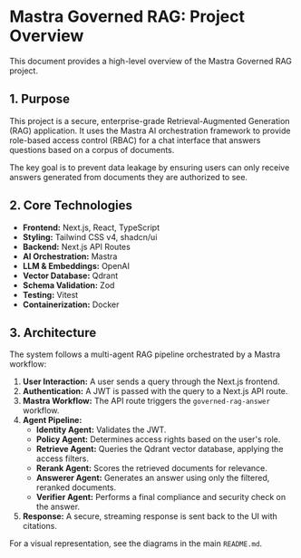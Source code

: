 # Mastra Governed RAG: Project Overview

This document provides a high-level overview of the Mastra Governed RAG project.

## 1. Purpose

This project is a secure, enterprise-grade Retrieval-Augmented Generation (RAG) application. It uses the Mastra AI orchestration framework to provide role-based access control (RBAC) for a chat interface that answers questions based on a corpus of documents.

The key goal is to prevent data leakage by ensuring users can only receive answers generated from documents they are authorized to see.

## 2. Core Technologies

- **Frontend:** Next.js, React, TypeScript
- **Styling:** Tailwind CSS v4, shadcn/ui
- **Backend:** Next.js API Routes
- **AI Orchestration:** Mastra
- **LLM & Embeddings:** OpenAI
- **Vector Database:** Qdrant
- **Schema Validation:** Zod
- **Testing:** Vitest
- **Containerization:** Docker

## 3. Architecture

The system follows a multi-agent RAG pipeline orchestrated by a Mastra workflow:

1.  **User Interaction:** A user sends a query through the Next.js frontend.
2.  **Authentication:** A JWT is passed with the query to a Next.js API route.
3.  **Mastra Workflow:** The API route triggers the `governed-rag-answer` workflow.
4.  **Agent Pipeline:**
    - **Identity Agent:** Validates the JWT.
    - **Policy Agent:** Determines access rights based on the user's role.
    - **Retrieve Agent:** Queries the Qdrant vector database, applying the access filters.
    - **Rerank Agent:** Scores the retrieved documents for relevance.
    - **Answerer Agent:** Generates an answer using only the filtered, reranked documents.
    - **Verifier Agent:** Performs a final compliance and security check on the answer.
5.  **Response:** A secure, streaming response is sent back to the UI with citations.

For a visual representation, see the diagrams in the main `README.md`.
